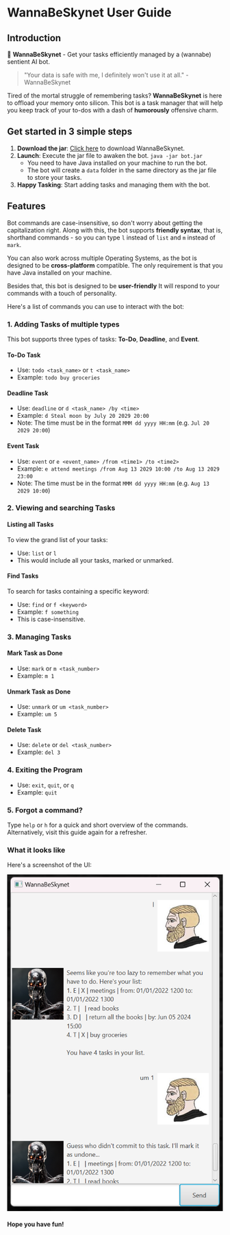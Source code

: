 # WannaBeSkynet User Guide

## Introduction

🤖 **WannaBeSkynet** - Get your tasks efficiently managed by a (wannabe) sentient AI bot.

> "Your data is safe with me, I definitely won't use it at all." - WannaBeSkynet

Tired of the mortal struggle of remembering tasks? **WannaBeSkynet** is here to offload your memory onto silicon. This bot is a task manager that will help you keep track of your to-dos with a dash of **humorously** offensive charm.

## Get started in 3 simple steps

1. **Download the jar**: [Click here](https://github.com/PyromancerBoom/ip/releases/tag/A-Release) to download WannaBeSkynet.
2. **Launch**: Execute the jar file to awaken the bot. `java -jar bot.jar`
   - You need to have Java installed on your machine to run the bot.
   - The bot will create a `data` folder in the same directory as the jar file to store your tasks.
3. **Happy Tasking**: Start adding tasks and managing them with the bot.

## Features

Bot commands are case-insensitive, so don't worry about getting the capitalization right. Along with this, the bot supports **friendly syntax**, that is, shorthand commands - so you can type `l` instead of `list` and `m` instead of `mark`.

You can also work across multiple Operating Systems, as the bot is designed to be **cross-platform** compatible. The only requirement is that you have Java installed on your machine.

Besides that, this bot is designed to be **user-friendly** It will respond to your commands with a touch of personality.

Here's a list of commands you can use to interact with the bot:

### 1. Adding Tasks of multiple types

This bot supports three types of tasks: **To-Do**, **Deadline**, and **Event**.

#### To-Do Task

- Use: `todo <task_name>` or `t <task_name>`
- Example: `todo buy groceries`

#### Deadline Task

- Use: `deadline` or `d <task_name> /by <time>`
- Example: `d Steal moon by July 20 2029 20:00`
- Note: The time must be in the format `MMM dd yyyy HH:mm` (e.g. `Jul 20 2029 20:00`)

#### Event Task

- Use: `event` or `e <event_name> /from <time1> /to <time2>`
- Example: `e attend meetings /from Aug 13 2029 10:00 /to Aug 13 2029 23:00`
- Note: The time must be in the format `MMM dd yyyy HH:mm` (e.g. `Aug 13 2029 10:00`)

### 2. Viewing and searching Tasks

#### Listing all Tasks

To view the grand list of your tasks:

- Use: `list` or `l`
- This would include all your tasks, marked or unmarked.

#### Find Tasks

To search for tasks containing a specific keyword:

- Use: `find` or `f <keyword>`
- Example: `f something`
- This is case-insensitive.

### 3. Managing Tasks

#### Mark Task as Done

- Use: `mark` or `m <task_number>`
- Example: `m 1`

#### Unmark Task as Done

- Use: `unmark` or `um <task_number>`
- Example: `um 5`

#### Delete Task

- Use: `delete` or `del <task_number>`
- Example: `del 3`

### 4. Exiting the Program

- Use: `exit`, `quit`, or `q`
- Example: `quit`

### 5. Forgot a command?

Type `help` or `h` for a quick and short overview of the commands.
Alternatively, visit this guide again for a refresher.

### What it looks like

Here's a screenshot of the UI:

![WannaBeSkynet UI](Ui.png)

#### Hope you have fun!
